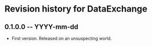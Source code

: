 # Revision history for DataExchange

## 0.1.0.0  -- YYYY-mm-dd

* First version. Released on an unsuspecting world.
